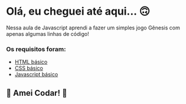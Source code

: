 # Olá, eu cheguei até aqui... 🙃

Nessa aula de Javascript aprendi a fazer um simples jogo Gênesis com apenas algumas linhas de código! 

### Os requisitos foram:

* [HTML básico](https://www.w3schools.com/html/)
* [CSS básico](https://developer.mozilla.org/pt-BR/docs/Web/CSS)
* [Javascript básico](https://developer.mozilla.org/pt-BR/docs/Web/JavaScript)
 


## 🚀 Amei Codar! 🚀
